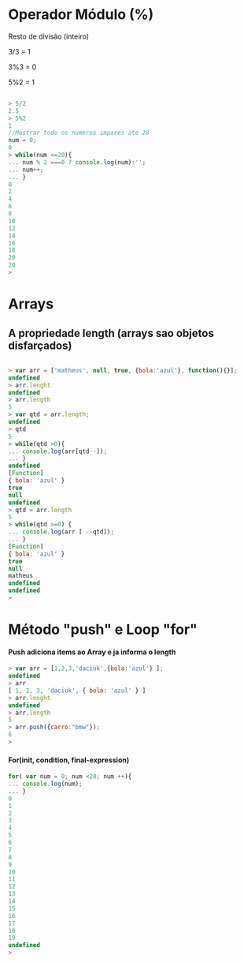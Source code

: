 # Operador Módulo  (%)
Resto de divisão (inteiro)

3/3 = 1

3%3 = 0

5%2 = 1

```js

> 5/2
2.5
> 5%2
1
//Mostrar todo os numeros impares até 20
num = 0;
0
> while(num <=20){
... num % 2 ===0 ? console.log(num):'';
... num++;
... }
0
2
4
6
8
10
12
14
16
18
20
20
>
```

# Arrays
  ## A propriedade length (arrays sao objetos disfarçados)


```js

> var arr = ['matheus', null, true, {bola:'azul'}, function(){}];
undefined
> arr.lenght
undefined
> arr.length
5
> var qtd = arr.length;
undefined
> qtd
5
> while(qtd >0){
... console.log(arr[qtd--]);
... }
undefined
[Function]
{ bola: 'azul' }
true
null
undefined
> qtd = arr.length
5
> while(qtd >=0) {
... console.log(arr [ --qtd]);
... }
[Function]
{ bola: 'azul' }
true
null
matheus
undefined
undefined
>
```

# Método "push"  e Loop "for"

#### Push adiciona items ao Array e ja informa o length

 ```js
 > var arr = [1,2,3,'daciuk',{bola:'azul'} ];
undefined
> arr
[ 1, 2, 3, 'daciuk', { bola: 'azul' } ]
> arr.lenght
undefined
> arr.length
5
> arr.push({carro:"bmw"});
6
>

```

#### For(init, condition, final-expression)

```js
for( var num = 0; num <20; num ++){
... console.log(num);
... }
0
1
2
3
4
5
6
7
8
9
10
11
12
13
14
15
16
17
18
19
undefined
>
```

